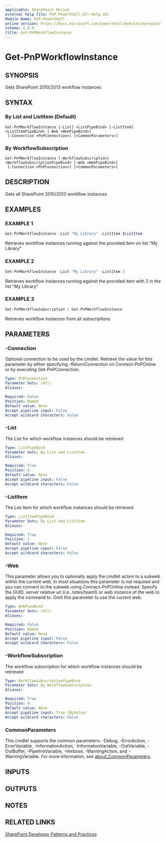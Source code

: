 ```yaml
---
applicable: SharePoint Online
external help file: PnP.PowerShell.dll-Help.xml
Module Name: PnP.PowerShell
online version: https://docs.microsoft.com/powershell/module/sharepoint-pnp/get-pnpworkflowinstance
schema: 2.0.0
title: Get-PnPWorkflowInstance
---
```


# Get-PnPWorkflowInstance

## SYNOPSIS
Gets SharePoint 2010/2013 workflow instances

## SYNTAX

### By List and ListItem (Default)
```
Get-PnPWorkflowInstance [-List] <ListPipeBind> [-ListItem] <ListItemPipeBind> [-Web <WebPipeBind>]
 [-Connection <PnPConnection>] [<CommonParameters>]
```

### By WorkflowSubscription
```
Get-PnPWorkflowInstance [-WorkflowSubscription] <WorkflowSubscriptionPipeBind> [-Web <WebPipeBind>]
 [-Connection <PnPConnection>] [<CommonParameters>]
```

## DESCRIPTION
Gets all SharePoint 2010/2013 workflow instances

## EXAMPLES

### EXAMPLE 1
```powershell
Get-PnPWorkflowInstance -List "My Library" -ListItem $ListItem
```

Retrieves workflow instances running against the provided item on list "My Library"

### EXAMPLE 2
```powershell
Get-PnPWorkflowInstance -List "My Library" -ListItem 2
```

Retrieves workflow instances running against the provided item with 2 in the list "My Library"

### EXAMPLE 3
```powershell
Get-PnPWorkflowSubscription | Get-PnPWorkflowInstance
```

Retrieves workflow instances from all subscriptions

## PARAMETERS

### -Connection
Optional connection to be used by the cmdlet. Retrieve the value for this parameter by either specifying -ReturnConnection on Connect-PnPOnline or by executing Get-PnPConnection.

```yaml
Type: PnPConnection
Parameter Sets: (All)
Aliases:

Required: False
Position: Named
Default value: None
Accept pipeline input: False
Accept wildcard characters: False
```

### -List
The List for which workflow instances should be retrieved

```yaml
Type: ListPipeBind
Parameter Sets: By List and ListItem
Aliases:

Required: True
Position: 0
Default value: None
Accept pipeline input: False
Accept wildcard characters: False
```

### -ListItem
The List Item for which workflow instances should be retrieved

```yaml
Type: ListItemPipeBind
Parameter Sets: By List and ListItem
Aliases:

Required: True
Position: 1
Default value: None
Accept pipeline input: False
Accept wildcard characters: False
```

### -Web
This parameter allows you to optionally apply the cmdlet action to a subweb within the current web. In most situations this parameter is not required and you can connect to the subweb using Connect-PnPOnline instead. Specify the GUID, server relative url (i.e. /sites/team1) or web instance of the web to apply the command to. Omit this parameter to use the current web.

```yaml
Type: WebPipeBind
Parameter Sets: (All)
Aliases:

Required: False
Position: Named
Default value: None
Accept pipeline input: False
Accept wildcard characters: False
```

### -WorkflowSubscription
The workflow subscription for which workflow instances should be retrieved

```yaml
Type: WorkflowSubscriptionPipeBind
Parameter Sets: By WorkflowSubscription
Aliases:

Required: True
Position: 0
Default value: None
Accept pipeline input: True (ByValue)
Accept wildcard characters: False
```

### CommonParameters
This cmdlet supports the common parameters: -Debug, -ErrorAction, -ErrorVariable, -InformationAction, -InformationVariable, -OutVariable, -OutBuffer, -PipelineVariable, -Verbose, -WarningAction, and -WarningVariable. For more information, see [about_CommonParameters](http://go.microsoft.com/fwlink/?LinkID=113216).

## INPUTS

## OUTPUTS

## NOTES

## RELATED LINKS

[SharePoint Developer Patterns and Practices](https://aka.ms/sppnp)